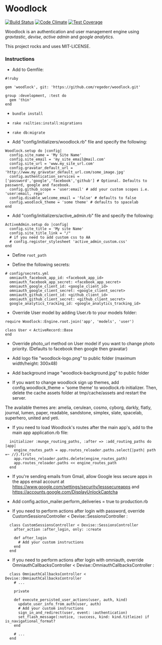 # Woodlock
[![Build Status](https://travis-ci.org/regedor/woodlock.svg?branch=master)](https://travis-ci.org/regedor/woodlock)
[![Code Climate](https://codeclimate.com/github/regedor/woodlock/badges/gpa.svg)](https://codeclimate.com/github/regedor/woodlock)
[![Test Coverage](https://codeclimate.com/github/regedor/woodlock/badges/coverage.svg)](https://codeclimate.com/github/regedor/woodlock/coverage)

Woodlock is an authentication and user management engine using *gravtastic*, *devise*, *active admin* and *google analytics*.

This project rocks and uses MIT-LICENSE.

### Instructions

* Add to Gemfile:

```
#!ruby

gem 'woodlock', git: 'https://github.com/regedor/woodlock.git'

group :development, :test do
  gem 'thin'
end
```
* `bundle install`

* `rake railties:install:migrations`

* `rake db:migrate`

* Add "config/initializers/woodlock.rb" file and specify the following:

```
Woodlock.setup do |config|
  config.site_name = 'My Site Name'
  config.site_email = 'my_site_email@mail.com'
  config.site_url = 'www.my_site_url.com'
  config.gravatar_default_url = 'http://www.my_gravatar_default_url.com/some_image.jpg'
  config.authentication_services = ['password','google','facebook','github'] # Optional. Defaults to password, google and facebook.
  config.github_scope = 'user:email' # add your custom scopes i.e. 'user:email, repo'
  config.disable_welcome_email = 'false' # defaults to false
  config.woodlock_theme = 'some theme' # defaults to spacelab
end
```

* Add "config/initializers/active_admin.rb" file and specify the following:

```
ActiveAdmin.setup do |config|
  config.site_title = 'My site Name'
  config.site_title_link = "/"
  # if you need to add custom css to AA
  # config.register_stylesheet 'active_admin_custom.css'
end
```

* Define `root_path`

* Define the following secrets:

```
# config/secrets.yml
  omniauth_facebook_app_id: <facebook_app_id>
  omniauth_facebook_app_secret: <facebook_app_secret>
  omniauth_google_client_id: <google_client_id>
  omniauth_google_client_secret: <google_client_secret>
  omniauth_github_client_id: <github_client_id>
  omniauth_github_client_secret: <github_client_secret>
  google_analytics_tracking_id: <google_analytics_tracking_id>

```

* Override User model by adding User.rb to your models folder:

```
require Woodlock::Engine.root.join('app', 'models', 'user')

class User < ActiveRecord::Base
end
```

* Override photo_url method on User model if you want to change photo priority. (Defaults to facebook then google then gravatar)

* Add logo file "woodlock-logo.png" to public folder (maximum width/height: 300x48)

* Add background image "woodlock-background.jpg" to public folder

* If you want to change woodlock sign up themes, add config.woodlock_theme = 'some theme' to woodlock.rb initializer. Then, delete the cache assets folder at tmp/cache/assets and restart the server.

The available themes are: amelia, cerulean, cosmo, cyborg, darkly, flatly, journal, lumen, paper, readable, sandstone, simplex, slate, spacelab, superhero, united and yeti.

* If you need to load Woodlock's routes after the main app's, add to the main app application.rb file:

```
  initializer :munge_routing_paths, :after => :add_routing_paths do |app|
    engine_routes_path = app.routes_reloader.paths.select{|path| path =~ //}.first
    app.routes_reloader.paths.delete(engine_routes_path)
    app.routes_reloader.paths << engine_routes_path
  end

```

* If you're sending emails from Gmail, allow Google less secure apps in the apps email account at https://www.google.com/settings/security/lesssecureapps and
 https://accounts.google.com/DisplayUnlockCaptcha

* Add config.action_mailer.perform_deliveries = true to production.rb

* If you need to perform actions after login with password, override CustomSessionsController < Devise::SessionsController :

```
  class CustomSessionsController < Devise::SessionsController
    after_action :after_login, only: :create

    def after_login
      # Add your custom instructions
    end
  end
```

* If you need to perform actions after login with omniauth, override OmniauthCallbacksController < Devise::OmniauthCallbacksController :

```
  class OmniauthCallbacksController < Devise::OmniauthCallbacksController
    # ...

    private

    def execute_persisted_user_actions(user, auth, kind)
      update_user_info_from_auth(user, auth)
      # Add your custom instructions
      sign_in_and_redirect(user, event: :authentication)
      set_flash_message(:notice, :success, kind: kind.titleize) if is_navigational_format?
    end

    # ...
  end
```
